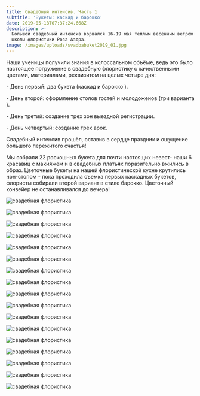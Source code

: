 ```yaml
---
title: Свадебный интенсив. Часть 1
subtitle: 'Букеты: каскад и барокко'
date: 2019-05-18T07:37:24.668Z
description: >-
  Большой свадебный интенсив ворвался 16-19 мая теплым весенним ветром в стены
  школы флористики Роза Азора.
image: /images/uploads/svadbabuket2019_01.jpg
---
```

Наши ученицы получили знания в колоссальном объёме, ведь это было настоящее погружение в свадебную флористику с качественными цветами, материалами, реквизитом на целых четыре дня:

\- День первый: два букета (каскад и барокко).

\- День второй: оформление столов гостей и молодоженов (три варианта).

\- День третий: создание трех зон выездной регистрации.

\- День четвертый:  создание трех арок.

Свадебный интенсив прошёл, оставив в сердце праздник и ощущение большого пережитого счастья!

Мы собрали 22 роскошных букета для почти настоящих невест- наши 6 красавиц с макияжем и в свадебных платьях поразительно вжились в образ. Цветочные букеты на нашей флористической кухне крутились нон-стопом - пока проходила съемка первых каскадных букетов, флористы собирали второй вариант в стиле барокко. Цветочный конвейер не останавливался до вечера!

![свадебная флористика](/images/uploads/svadbabuket2019_02.jpg "свадебная флористика")

![свадебная флористика](/images/uploads/svadbabuket2019_03.jpg "свадебная флористика")

![свадебная флористика](/images/uploads/svadbabuket2019_04.jpg "свадебная флористика")

![свадебная флористика](/images/uploads/svadbabuket2019_05.jpg "свадебная флористика")

![свадебная флористика](/images/uploads/svadbabuket2019_06.jpg "свадебная флористика")

![свадебная флористика](/images/uploads/svadbabuket2019_07.jpg "свадебная флористика")

![свадебная флористика](/images/uploads/svadbabuket2019_08.jpg "свадебная флористика")

![свадебная флористика](/images/uploads/svadbabuket2019_09.jpg "свадебная флористика")

![свадебная флористика](/images/uploads/svadbabuket2019_10.jpg "свадебная флористика")

![свадебная флористика](/images/uploads/svadbabuket2019_11.jpg "свадебная флористика")

![свадебная флористика](/images/uploads/svadbabuket2019_11.jpg "свадебная флористика")

![свадебная флористика](/images/uploads/svadbabuket2019_12.jpg "свадебная флористика")

![свадебная флористика](/images/uploads/svadbabuket2019_13.jpg "свадебная флористика")

![свадебная флористика](/images/uploads/svadbabuket2019_18.jpg "свадебная флористика")

![свадебная флористика](/images/uploads/svadbabuket2019_19.jpg "свадебная флористика")

![свадебная флористика](/images/uploads/svadbabuket2019_20.jpg "свадебная флористика")

![свадебная флористика](/images/uploads/svadbabuket2019_21.jpg "свадебная флористика")
